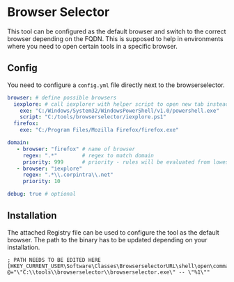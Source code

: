 # Browser Selector

This tool can be configured as the default browser and switch to the correct browser depending on the FQDN. This is supposed to help in environments where you need to open certain tools in a specific browser.

## Config

You need to configure a `config.yml` file directly next to the browserselector.

```yaml
browser: # define possible browsers
  iexplore: # call iexplorer with helper script to open new tab instead of new window
    exe: "C:/Windows/System32/WindowsPowerShell/v1.0/powershell.exe"
    script: "C:/tools/browserselector/iexplore.ps1"
  firefox:
    exe: "C:/Program Files/Mozilla Firefox/firefox.exe"

domain:
   - browser: "firefox" # name of browser
     regex: ".*"        # regex to match domain
     priority: 999      # priority - rules will be evaluated from lowest to highest
   - browser: "iexplore"
     regex: ".*\\.corpintra\\.net"
     priority: 10

debug: true # optional
```

## Installation

The attached Registry file can be used to configure the tool as the default browser. The path to the binary has to be updated depending on your installation.

```
; PATH NEEDS TO BE EDITED HERE
[HKEY_CURRENT_USER\Software\Classes\BrowserselectorURL\shell\open\command]
@="\"C:\\tools\\browserselector\\browserselector.exe\" -- \"%1\""
```

